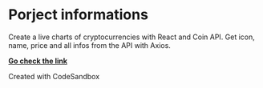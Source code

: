 # Porject informations
Create a live charts of cryptocurrencies with React and Coin API.
Get icon, name, price and all infos from the API with Axios.

<a href="https://codesandbox.io/p/github/N9des/CryptoExchangeReact"><strong>Go check the link</strong></a>

Created with CodeSandbox
